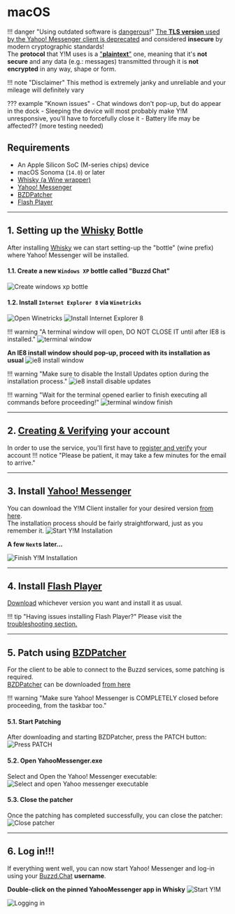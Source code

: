 # macOS

!!! danger "Using outdated software is [dangerous](https://youtu.be/DduAbLpZDHg?si=hMtWY4OpSFmAlcX6)!"
    [The **TLS version** used by the Yahoo! Messenger client is deprecated](https://www.ietf.org/rfc/rfc8996.html) and considered **insecure** by modern cryptographic standards!  
    The **protocol** that Y!M uses is a ["**plaintext**"](https://en.wikipedia.org/wiki/Plaintext) one, meaning that it's **not secure** and any data (e.g.: messages) transmitted through it is **not encrypted** in any way, shape or form.

!!! note "Disclaimer"
    This method is extremely janky and unreliable and your mileage will definitely vary

??? example "Known issues"
    - Chat windows don't pop-up, but do appear in the dock
    - Sleeping the device will most probably make Y!M unresponsive, you'll have to forcefully close it
    - Battery life may be affected?? (more testing needed)

## Requirements

* An Apple Silicon SoC (M-series chips) device
* macOS Sonoma (`14.0`) or later
* [Whisky (a Wine wrapper)](https://docs.getwhisky.app/#a-hitchhikers-guide-to-whisky)
* [Yahoo! Messenger](./downloads/yahoo-messenger.md)
* [BZDPatcher](./downloads/bzd-patcher.md)
* [Flash Player](./downloads/flash-player.md)

---
## 1. Setting up the [Whisky](https://docs.getwhisky.app/#a-hitchhikers-guide-to-whisky) Bottle
After installing [Whisky](https://docs.getwhisky.app/#a-hitchhikers-guide-to-whisky) we can start setting-up the "bottle" (wine prefix) where Yahoo! Messenger will be installed.

#### 1.1. Create a new `Windows XP` bottle called "Buzzd Chat"
![Create windows xp bottle](./images/getting-started/macos-whiskey-win-xp-bottle.png)

#### 1.2. Install `Internet Explorer 8` via `Winetricks`
![Open Winetricks](./images/getting-started/macos-whiskey-open.png)
![Install Internet Explorer 8](./images/getting-started/macos-whiskey-ie8-install.png)

!!! warning "A terminal window will open, DO NOT CLOSE IT until after IE8 is installed."
    ![terminal window](./images/getting-started/macos-terminal-ie8-start.png)

**An IE8 install window should pop-up, proceed with its installation as usual**
![ie8 install window](./images/getting-started/macos-ie8-install-start.png)

!!! warning "Make sure to disable the Install Updates option during the installation process."
    ![ie8 install disable updates](./images/getting-started/macos-ie8-disable-updates.png)

!!! warning "Wait for the terminal opened earlier to finish executing all commands before proceeding!"
    ![terminal window finish](./images/getting-started/macos-terminal-ie8-finish.png)

---
## 2. [Creating & Verifying](https://buzzd.chat/register) your account
In order to use the service, you'll first have to [register and verify](https://buzzd.chat/register) your account
!!! notice "Please be patient, it may take a few minutes for the email to arrive."

---
## 3. Install [Yahoo! Messenger](./downloads/yahoo-messenger.md)
You can download the Y!M Client installer for your desired version [from here](./downloads/yahoo-messenger.md).  
The installation process should be fairly straightforward, just as you remember it.
![Start Y!M Installation](./images/getting-started/macos-ym-install-start.png)

**A few `Next`s later...**

![Finish Y!M Installation](./images/getting-started/macos-ym-install-finish.png)

---
## 4. Install [Flash Player](./downloads/flash-player.md)
[Download](./downloads/flash-player.md) whichever version you want and install it as usual.

!!! tip "Having issues installing Flash Player?"
    Please visit the [troubleshooting section.](./downloads/flash-player.md#troubleshooting)

---
## 5. Patch using [BZDPatcher](./downloads/bzd-patcher.md)
For the client to be able to connect to the Buzzd services, some patching is required.  
[BZDPatcher](./downloads/bzd-patcher.md) can be downloaded [from here](./downloads/bzd-patcher.md)

!!! warning "Make sure Yahoo! Messenger is COMPLETELY closed before proceeding, from the taskbar too."

#### 5.1. Start Patching
After downloading and starting BZDPatcher, press the PATCH button:
![Press PATCH](./images/getting-started/bzdpatcher-patch-highlighted.png)

#### 5.2. Open YahooMessenger.exe
Select and Open the Yahoo! Messenger executable:
![Select and open Yahoo messenger executable](./images/getting-started/macos-select-yahoomessenger-exe.png)

#### 5.3. Close the patcher
Once the patching has completed successfully, you can close the patcher:
![Close patcher](./images/getting-started/bzdpatcher-exit-highlighted.png)

---
## 6. Log in!!!
If everything went well, you can now start Yahoo! Messenger and log-in using your [Buzzd.Chat](https://buzzd.chat) **username**.

**Double-click on the pinned YahooMessenger app in Whisky**
![Start Y!M](./images/getting-started/macos-whiskey-start-ym.png)

![Logging in](./images/getting-started/logging-in.png)
